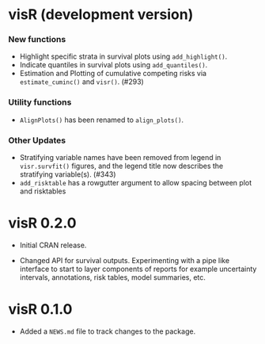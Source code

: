 # visR (development version)

### New functions
* Highlight specific strata in survival plots using `add_highlight()`.
* Indicate quantiles in survival plots using `add_quantiles()`.
* Estimation and Plotting of cumulative competing risks via `estimate_cuminc()` and `visr()`. (#293)

### Utility functions
* `AlignPlots()` has been renamed to `align_plots()`.

### Other Updates
* Stratifying variable names have been removed from legend in `visr.survfit()` figures, and the legend title now describes the stratifying variable(s). (#343)
* `add_risktable` has a rowgutter argument to allow spacing between plot and risktables

# visR 0.2.0

* Initial CRAN release. 

* Changed API for survival outputs. Experimenting with a pipe like interface to start to layer components of reports for example uncertainty intervals, annotations, risk tables, model summaries, etc. 


# visR 0.1.0

* Added a `NEWS.md` file to track changes to the package.
